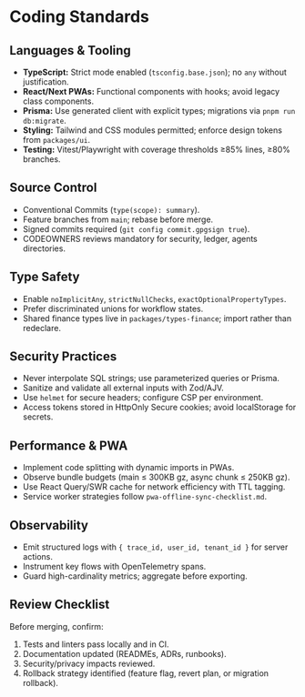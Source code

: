 # Coding Standards

## Languages & Tooling
- **TypeScript:** Strict mode enabled (`tsconfig.base.json`); no `any` without justification.
- **React/Next PWAs:** Functional components with hooks; avoid legacy class components.
- **Prisma:** Use generated client with explicit types; migrations via `pnpm run db:migrate`.
- **Styling:** Tailwind and CSS modules permitted; enforce design tokens from `packages/ui`.
- **Testing:** Vitest/Playwright with coverage thresholds ≥85% lines, ≥80% branches.

## Source Control
- Conventional Commits (`type(scope): summary`).
- Feature branches from `main`; rebase before merge.
- Signed commits required (`git config commit.gpgsign true`).
- CODEOWNERS reviews mandatory for security, ledger, agents directories.

## Type Safety
- Enable `noImplicitAny`, `strictNullChecks`, `exactOptionalPropertyTypes`.
- Prefer discriminated unions for workflow states.
- Shared finance types live in `packages/types-finance`; import rather than redeclare.

## Security Practices
- Never interpolate SQL strings; use parameterized queries or Prisma.
- Sanitize and validate all external inputs with Zod/AJV.
- Use `helmet` for secure headers; configure CSP per environment.
- Access tokens stored in HttpOnly Secure cookies; avoid localStorage for secrets.

## Performance & PWA
- Implement code splitting with dynamic imports in PWAs.
- Observe bundle budgets (main ≤ 300KB gz, async chunk ≤ 250KB gz).
- Use React Query/SWR cache for network efficiency with TTL tagging.
- Service worker strategies follow `pwa-offline-sync-checklist.md`.

## Observability
- Emit structured logs with `{ trace_id, user_id, tenant_id }` for server actions.
- Instrument key flows with OpenTelemetry spans.
- Guard high-cardinality metrics; aggregate before exporting.

## Review Checklist
Before merging, confirm:
1. Tests and linters pass locally and in CI.
2. Documentation updated (READMEs, ADRs, runbooks).
3. Security/privacy impacts reviewed.
4. Rollback strategy identified (feature flag, revert plan, or migration rollback).
